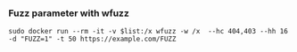 ### Fuzz parameter with wfuzz

```
sudo docker run --rm -it -v $list:/x wfuzz -w /x  --hc 404,403 --hh 16 -d "FUZZ=1" -t 50 https://example.com/FUZZ
```

